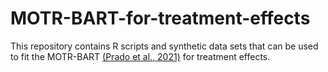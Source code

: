 # MOTR-BART-for-treatment-effects
This repository contains R scripts and synthetic data sets that can be used to fit the MOTR-BART [(Prado et al., 2021)](https://link.springer.com/article/10.1007/s11222-021-09997-3) for treatment effects.
